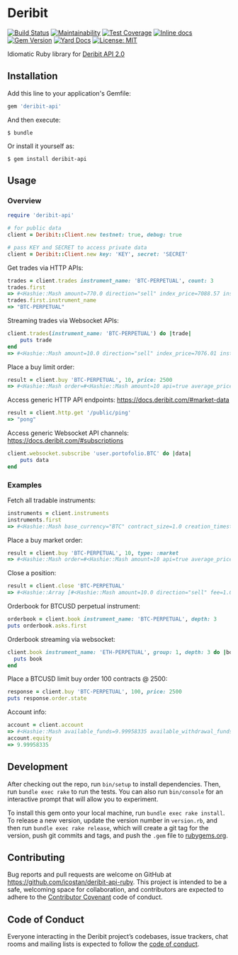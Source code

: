 # Deribit

[![Build Status](https://travis-ci.org/icostan/deribit-api-ruby.svg?branch=master)](https://travis-ci.org/icostan/deribit-api-ruby)
[![Maintainability](https://api.codeclimate.com/v1/badges/1e100fc78c8ebaa8b4b5/maintainability)](https://codeclimate.com/github/icostan/deribit-api-ruby/maintainability)
[![Test Coverage](https://api.codeclimate.com/v1/badges/1e100fc78c8ebaa8b4b5/test_coverage)](https://codeclimate.com/github/icostan/deribit-api-ruby/test_coverage)
[![Inline docs](http://inch-ci.org/github/icostan/deribit-api-ruby.svg?branch=master)](http://inch-ci.org/github/icostan/deribit-api-ruby)
[![Gem Version](https://badge.fury.io/rb/deribit-api.svg)](https://badge.fury.io/rb/deribit-api)
[![Yard Docs](https://img.shields.io/badge/yard-docs-blue.svg)](https://www.rubydoc.info/gems/deribit-api)
[![License: MIT](https://img.shields.io/badge/license-MIT-blue.svg)](https://github.com/icostan/deribit-api-ruby/blob/master/LICENSE)

Idiomatic Ruby library for [Deribit API 2.0](https://docs.deribit.com)

## Installation

Add this line to your application's Gemfile:

```ruby
gem 'deribit-api'
```

And then execute:

    $ bundle

Or install it yourself as:

    $ gem install deribit-api

## Usage

### Overview

```ruby
require 'deribit-api'

# for public data
client = Deribit::Client.new testnet: true, debug: true

# pass KEY and SECRET to access private data
client = Deribit::Client.new key: 'KEY', secret: 'SECRET'
```

Get trades via HTTP APIs:

```ruby
trades = client.trades instrument_name: 'BTC-PERPETUAL', count: 3
trades.first
=> #<Hashie::Mash amount=770.0 direction="sell" index_price=7088.57 instrument_name="BTC-PERPETUAL" price=7088.5 tick_direction=3 timestamp=1587632258141 trade_id="73366505" trade_seq=45738005>
trades.first.instrument_name
=> "BTC-PERPETUAL"
```

Streaming trades via Websocket APIs:

```ruby
client.trades(instrument_name: 'BTC-PERPETUAL') do |trade|
	puts trade
end
=> #<Hashie::Mash amount=10.0 direction="sell" index_price=7076.01 instrument_name="BTC-PERPETUAL" price=7076.0 tick_direction=3 timestamp=1587632546493 trade_id="73366877" trade_seq=45738278>
```

Place a buy limit order:

```ruby
result = client.buy 'BTC-PERPETUAL', 10, price: 2500
=> #<Hashie::Mash order=#<Hashie::Mash amount=10 api=true average_price=0.0 commission=0.0 creation_timestamp=1587644442494 direction="buy" filled_amount=0 instrument_name="BTC-PERPETUAL" is_liquidation=false label="" last_update_timestamp=1587644442494 max_show=10 order_id="3887469320" order_state="open" order_type="limit" post_only=false price=2500.0 profit_loss=0.0 reduce_only=false replaced=false time_in_force="good_til_cancelled" web=false> trades=#<Hashie::Array []>>
```

Access generic HTTP API endpoints: <https://docs.deribit.com/#market-data>

```ruby
result = client.http.get '/public/ping'
=> "pong"
```

Access generic Websocket API channels: <https://docs.deribit.com/#subscriptions>

```ruby
client.websocket.subscribe 'user.portofolio.BTC' do |data|
	puts data
end
```

### Examples

Fetch all tradable instruments:

```ruby
instruments = client.instruments
instruments.first
=> #<Hashie::Mash base_currency="BTC" contract_size=1.0 creation_timestamp=1587024008000 expiration_timestamp=1588320000000 instrument_name="BTC-1MAY20-6750-C" is_active=true kind="option" maker_commission=0.0004 min_trade_amount=0.1 option_type="call" quote_currency="USD" settlement_period="week" strike=6750.0 taker_commission=0.0004 tick_size=0.0005>
```

Place a buy market order:

```ruby
result = client.buy 'BTC-PERPETUAL', 10, type: :market
=> #<Hashie::Mash order=#<Hashie::Mash amount=10 api=true average_price=7153.0 commission=1.05e-06 creation_timestamp=1587644532209 direction="buy" filled_amount=10 instrument_name="BTC-PERPETUAL" is_liquidation=false label="" last_update_timestamp=1587644532209 max_show=10 order_id="3887472638" order_state="filled" order_type="market" post_only=false price=7259.0 profit_loss=0.0 reduce_only=false replaced=false time_in_force="good_til_cancelled" web=false> trades=#<Hashie::Array [#<Hashie::Mash amount=10.0 direction="buy" fee=1.05e-06 fee_currency="BTC" index_price=7155.93 instrument_name="BTC-PERPETUAL" liquidity="T" matching_id=nil order_id="3887472638" order_type="market" post_only=false price=7153.0 reduce_only=false self_trade=false state="filled" tick_direction=1 timestamp=1587644532209 trade_id="45283496" trade_seq=27671015>]>>
```

Close a position:
```ruby
result = client.close 'BTC-PERPETUAL'
=> #<Hashie::Array [#<Hashie::Mash amount=10.0 direction="sell" fee=1.05e-06 fee_currency="BTC" index_price=7153.91 instrument_name="BTC-PERPETUAL" liquidity="T" matching_id=nil order_id="3887474840" order_type="market" post_only=false price=7148.0 reduce_only=true self_trade=false state="filled" tick_direction=2 timestamp=1587644595002 trade_id="45283521" trade_seq=27671036>]>
```

Orderbook for BTCUSD perpetual instrument:

```ruby
orderbook = client.book instrument_name: 'BTC-PERPETUAL', depth: 3
puts orderbook.asks.first
```

Orderbook streaming via websocket:

```ruby
client.book instrument_name: 'ETH-PERPETUAL', group: 1, depth: 3 do |book|
  puts book
end
```

 Place a BTCUSD limit buy order 100 contracts @ 2500:

```ruby
response = client.buy 'BTC-PERPETUAL', 100, price: 2500
puts response.order.state
```

Account  info:

```ruby
account = client.account
=> #<Hashie::Mash available_funds=9.99958335 available_withdrawal_funds=9.99958335 balance=9.99958335 currency="BTC" delta_total=0.0 deposit_address="2N9KizxwYNrKgd22QfSz9zxT4EPR4uAsWYr" equity=9.99958335 futures_pl=0.0 futures_session_rpl=0.0 futures_session_upl=0.0 initial_margin=0.0 limits=#<Hashie::Mash matching_engine=2 matching_engine_burst=20 non_matching_engine=200 non_matching_engine_burst=300> maintenance_margin=0.0 margin_balance=9.99958335 options_delta=0.0 options_gamma=0.0 options_pl=0.0 options_session_rpl=0.0 options_session_upl=0.0 options_theta=0.0 options_value=0.0 options_vega=0.0 portfolio_margining_enabled=false session_funding=0.0 session_rpl=0.0 session_upl=0.0 total_pl=0.0>
account.equity
=> 9.99958335
```

## Development

After checking out the repo, run `bin/setup` to install dependencies. Then, run `bundle exec rake` to run the tests. You can also run `bin/console` for an interactive prompt that will allow you to experiment.

To install this gem onto your local machine, run `bundle exec rake install`. To release a new version, update the version number in `version.rb`, and then run `bundle exec rake release`, which will create a git tag for the version, push git commits and tags, and push the `.gem` file to [rubygems.org](https://rubygems.org).

## Contributing

Bug reports and pull requests are welcome on GitHub at https://github.com/icostan/deribit-api-ruby. This project is intended to be a safe, welcoming space for collaboration, and contributors are expected to adhere to the [Contributor Covenant](http://contributor-covenant.org) code of conduct.

## Code of Conduct

Everyone interacting in the Deribit project’s codebases, issue trackers, chat rooms and mailing lists is expected to follow the [code of conduct](https://github.com/icostan/deribit/blob/master/CODE_OF_CONDUCT.md).

